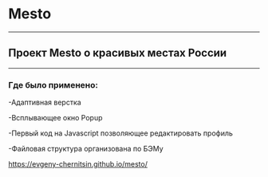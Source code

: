 # Mesto 

___

## Проект Mesto о красивых местах России

___

### Где было применено:

-Адаптивная верстка

-Всплывающее окно Popup

-Первый код на Javascript позволяющее редактировать профиль

-Файловая структура организована по БЭМу

https://evgeny-chernitsin.github.io/mesto/
